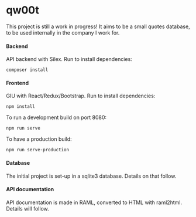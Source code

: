 # qw00t

This project is still a work in progress! It aims to be a small quotes database, 
to be used internally in the company I work for.

#### Backend
API backend with Silex. Run to install dependencies:

    composer install


#### Frontend
GIU with React/Redux/Bootstrap. Run to install dependencies:

    npm install

To run a development build on port 8080: 

    npm run serve

To have a production build:

    npm run serve-production

#### Database
The initial project is set-up in a sqlite3 database. Details on that follow.

#### API documentation
API documentation is made in RAML, converted to HTML with raml2html. Details will follow.